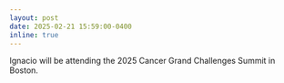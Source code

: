 ```yaml
---
layout: post
date: 2025-02-21 15:59:00-0400
inline: true
---
```


Ignacio will be attending the 2025 Cancer Grand Challenges Summit in Boston.
